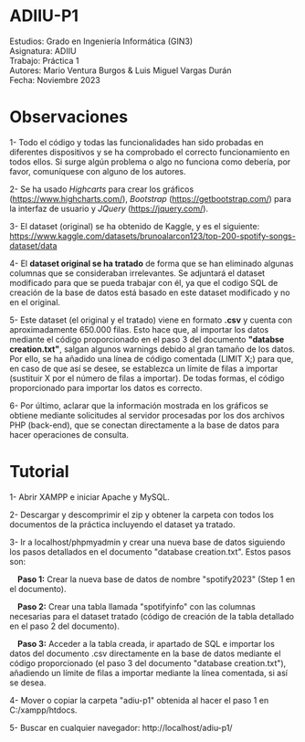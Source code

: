 # ADIIU-P1
Estudios: Grado en Ingeniería Informática (GIN3)<br>
Asignatura: ADIIU<br>
Trabajo: Práctica 1<br>
Autores: Mario Ventura Burgos & Luis Miguel Vargas Durán<br>
Fecha: Noviembre 2023

# Observaciones
1- Todo el código y todas las funcionalidades han sido probadas en diferentes dispositivos y se ha comprobado el correcto funcionamiento en todos ellos.
Si surge algún problema o algo no funciona como debería, por favor, comuníquese con alguno de los autores.

2- Se ha usado *Highcarts* para crear los gráficos (https://www.highcharts.com/), *Bootstrap* (https://getbootstrap.com/) para la interfaz de usuario y *JQuery* (https://jquery.com/).

3- El dataset (original) se ha obtenido de Kaggle, y es el siguiente: https://www.kaggle.com/datasets/brunoalarcon123/top-200-spotify-songs-dataset/data

4- El **dataset original se ha tratado** de forma que se han eliminado algunas columnas que se consideraban irrelevantes. Se adjuntará el dataset modificado para que se pueda trabajar con él, ya que el codigo SQL de creación de la base de datos está basado en este dataset modificado y no en el original.

5- Este dataset (el original y el tratado) viene en formato **.csv** y cuenta con aproximadamente 650.000 filas. Esto hace que, al importar los datos mediante el código proporcionado en el paso 3 del documento **"databse creation.txt"**, salgan algunos warnings debido al gran tamaño de los datos.
Por ello, se ha añadido una línea de código comentada (LIMIT X;) para que, en caso de que así se desee, se establezca un límite de filas a importar (sustituir X por el número de filas a importar). De todas formas, el código proporcionado para importar los datos es correcto.

6- Por último, aclarar que la información mostrada en los gráficos se obtiene mediante solicitudes al servidor procesadas por los dos archivos PHP (back-end), que se conectan directamente a la base de datos para hacer operaciones de consulta.

# Tutorial
1- Abrir XAMPP e iniciar Apache y MySQL.

2- Descargar y descomprimir el zip y obtener la carpeta con todos los documentos de la práctica incluyendo el dataset ya tratado.

3- Ir a localhost/phpmyadmin y crear una nueva base de datos siguiendo los pasos detallados en el documento "database creation.txt". Estos pasos son:

  &ensp;&ensp;**Paso 1:** Crear la nueva base de datos de nombre "spotify2023" (Step 1 en el documento).
  
  &ensp;&ensp;**Paso 2:** Crear una tabla llamada "spotifyinfo" con las columnas necesarias para el dataset tratado (código de creación de la tabla detallado en el paso 2 del documento).
  
  &ensp;&ensp;**Paso 3:** Acceder a la tabla creada, ir apartado de SQL e importar los datos del documento .csv directamente en la base de datos mediante el código proporcionado (el paso 3 del documento "database creation.txt"), añadiendo un límite de filas a importar mediante la línea comentada, si así se desea.

4- Mover o copiar la carpeta "adiu-p1" obtenida al hacer el paso 1 en C:/xampp/htdocs.

5- Buscar en cualquier navegador: http://localhost/adiu-p1/
